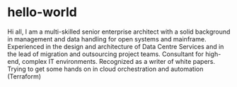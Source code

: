 # hello-world
Hi all, I am a multi-skilled senior enterprise architect with a solid background in management and data handling for open systems and mainframe. Experienced in the design and architecture of Data Centre Services and in the lead of migration and outsourcing project teams. 
Consultant for high-end, complex IT environments. Recognized as a writer of white papers. Trying to get some hands on in cloud orchestration and automation (Terraform)
